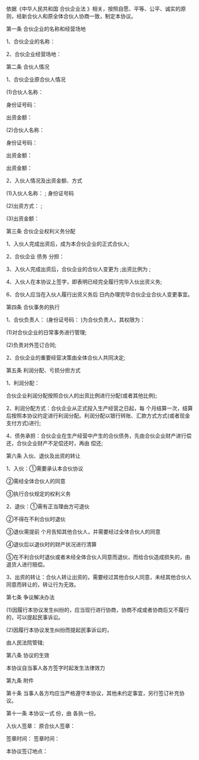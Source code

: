 
 


依据《中华人民共和国
合伙企业法
》相关，按照自愿、平等、公平、诚实的原则，经新合伙人和原全体合伙人协商一致，制定本协议。


第一条 合伙企业的名称和经营场地


1、合伙企业的名称：


2、合伙企业经营场地：


第二条 合伙人情况


1、合伙企业原合伙人情况


(1)合伙人名称：


身份证号码：


出资金额：


(2)合伙人名称：


身份证号码：


出资金额：


出资金额：


2、入伙人情况及出资金额、方式


(1)入伙人名称： ; 身份证号码


(2)出资方式： ;


(3)出资金额：


第三条 合伙企业权利义务分配


1、入伙人完成出资后，成为本合伙企业的正式合伙人;


2、合伙企业
债务
分担：


3、入伙人完成出资后，合伙企业的合伙人变更为 ;出资比例为 ;


4、入伙人在本协议上签字，即表明已经完全履行完毕入伙出资义务;


6、合伙人应当在入伙人履行出资义务后 日内办理完毕合伙企业合伙人变更事宜。


第四条 合伙事务的执行


1、合伙负责人： (身份证号码： )为合伙负责人，其权限为：


(1)对合伙企业的日常事务进行管理;


(2)负责对外签订合同;


2、合伙企业的重要经营决策由全体合伙人共同决定;


第五条 利润分配、亏损分担方式


1、利润分配：


合伙企业利润分配按照合伙人的出资比例进行分配(或者其他比例);


2、利润分配方式：合伙企业从正式投入生产经营之日起，每 个月结算一次，结算后按照本协议约定进行利润分配。利润分配以银行转账、汇款方式方式(或者现金支付方式)进行;


4、债务承担：合伙企业在生产经营中产生的合伙债务，先由合伙企业财产进行偿还，合伙企业财产不足偿还时，再由 偿还;


第六条 入伙、退伙及出资的转让


1、入伙：①需要承认本合伙协议


②需经全体合伙人的同意


③执行合伙规定的权利义务


2、退伙：①需有正当理由方可退伙


②不得在不利合伙时退伙


③退伙需提前 个月告知其他合伙人，并需要经过全体合伙人的同意


④退伙后以退伙时的财产状况进行清算


⑤在不利合伙时退伙或者未经全体合伙人同意而退伙，而给合伙造成损失的，由退货人进行赔偿。


3、出资的转让：合伙人转让出资的，需要经过其他合伙人同意，未经其他合伙人同意而转让的，转让行为无效。


第七条 争议解决办法


(1)因履行本协议发生纠纷的，应当现行进行协商，协商不成或者协商后又不履行的，可以提起民事诉讼。


(2)因履行本协议发生纠纷而提起民事诉讼的，


由人民法院管辖;


第八条 协议的生效


本协议自当事人各方签字时起发生法律效力


第九条 附件


第十条 当事人各方均应当严格遵守本协议，其他未约定事宜，另行签订补充协议。


第十一条 本协议一式 份，由 各执一份。


入伙人签章： 原合伙人签章：


签章时间： 签章时间：


本协议签订地点：
 


 

 
 
 
 
 
  


  
 

  


  


  
 
 
 
 

